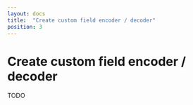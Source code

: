 ```yaml
---
layout: docs
title:  "Create custom field encoder / decoder"
position: 3
---
```


# Create custom field encoder / decoder

TODO
